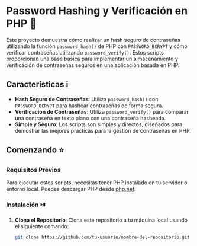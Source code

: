 # Password Hashing y Verificación en PHP 🐘

Este proyecto demuestra cómo realizar un hash seguro de contraseñas utilizando la función `password_hash()` de PHP con `PASSWORD_BCRYPT` y cómo verificar contraseñas utilizando `password_verify()`. Estos scripts proporcionan una base básica para implementar un almacenamiento y verificación de contraseñas seguros en una aplicación basada en PHP.

## Características ℹ️

- **Hash Seguro de Contraseñas**: Utiliza `password_hash()` con `PASSWORD_BCRYPT` para hashear contraseñas de forma segura.
- **Verificación de Contraseñas**: Utiliza `password_verify()` para comparar una contraseña en texto plano con una contraseña hasheada.
- **Simple y Seguro**: Los scripts son simples y directos, diseñados para demostrar las mejores prácticas para la gestión de contraseñas en PHP.

## Comenzando ⭐

### Requisitos Previos

Para ejecutar estos scripts, necesitas tener PHP instalado en tu servidor o entorno local. Puedes descargar PHP desde [php.net](https://www.php.net/downloads).

### Instalación ⏯️

1. **Clona el Repositorio**: Clona este repositorio a tu máquina local usando el siguiente comando:
   ```bash
   git clone https://github.com/tu-usuario/nombre-del-repositorio.git
